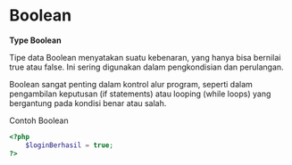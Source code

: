 # Boolean

**Type Boolean**

Tipe data Boolean menyatakan suatu kebenaran, yang hanya bisa bernilai true atau false. Ini sering digunakan dalam pengkondisian dan perulangan.

Boolean sangat penting dalam kontrol alur program, seperti dalam pengambilan keputusan (if statements) atau looping (while loops) yang bergantung pada kondisi benar atau salah.

Contoh Boolean

```php
<?php
    $loginBerhasil = true;
?>
```
